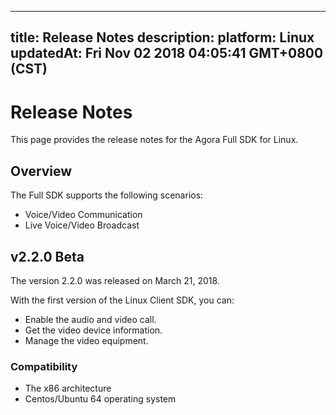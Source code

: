 
---
title: Release Notes
description: 
platform: Linux
updatedAt: Fri Nov 02 2018 04:05:41 GMT+0800 (CST)
---
# Release Notes
This page provides the release notes for the Agora Full SDK for Linux.

## Overview

The Full SDK supports the following scenarios:

-   Voice/Video Communication
-   Live Voice/Video Broadcast


## v2.2.0 Beta 

The version 2.2.0 was released on March 21, 2018. 
 
With the first version of the Linux Client SDK, you can:

-   Enable the audio and video call.
-   Get the video device information.
-   Manage the video equipment.


### Compatibility

-   The x86 architecture
-   Centos/Ubuntu 64 operating system








